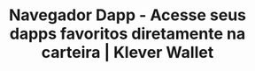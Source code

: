 ---
# page title
title_page: "Navegador Dapps"
# meta title
title: "Navegador Dapp - Acesse seus dapps favoritos diretamente na carteira | Klever Wallet"
# meta description
description : "O Navegador Dapps da Klever Wallet é uma interface de integração simples e segura entre seus Dapps favoritos e suas contas blockchain. Nosso navegador Dapp é atualmente compatível com Dapps dos blockchains Tron e Ethereum."
---